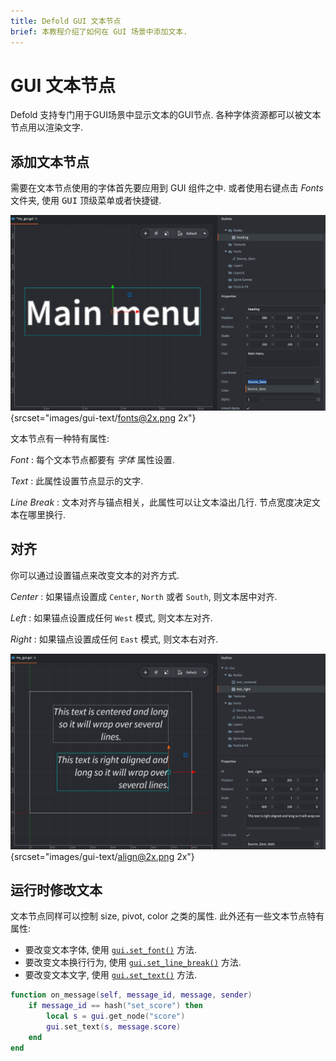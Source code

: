 ```yaml
---
title: Defold GUI 文本节点
brief: 本教程介绍了如何在 GUI 场景中添加文本.
---
```


# GUI 文本节点

Defold 支持专门用于GUI场景中显示文本的GUI节点. 各种字体资源都可以被文本节点用以渲染文字.

## 添加文本节点

需要在文本节点使用的字体首先要应用到 GUI 组件之中. 或者使用右键点击 *Fonts* 文件夹, 使用 <kbd>GUI</kbd> 顶级菜单或者快捷键.

![Fonts](images/gui-text/fonts.png){srcset="images/gui-text/fonts@2x.png 2x"}

文本节点有一种特有属性:

*Font*
: 每个文本节点都要有 *字体* 属性设置.

*Text*
: 此属性设置节点显示的文字.

*Line Break*
: 文本对齐与锚点相关，此属性可以让文本溢出几行. 节点宽度决定文本在哪里换行.

## 对齐

你可以通过设置锚点来改变文本的对齐方式.

*Center*
: 如果锚点设置成 `Center`, `North` 或者 `South`, 则文本居中对齐.

*Left*
: 如果锚点设置成任何 `West` 模式, 则文本左对齐.

*Right*
: 如果锚点设置成任何 `East` 模式, 则文本右对齐.

![文本对齐](images/gui-text/align.png){srcset="images/gui-text/align@2x.png 2x"}

## 运行时修改文本

文本节点同样可以控制 size, pivot, color 之类的属性. 此外还有一些文本节点特有属性:

* 要改变文本字体, 使用 [`gui.set_font()`](/ref/gui/#gui.set_font) 方法.
* 要改变文本换行行为, 使用 [`gui.set_line_break()`](/ref/gui/#gui.set_line_break) 方法.
* 要改变文本文字, 使用 [`gui.set_text()`](/ref/gui/#gui.set_text) 方法.

```lua
function on_message(self, message_id, message, sender)
    if message_id == hash("set_score") then
        local s = gui.get_node("score")
        gui.set_text(s, message.score)
    end
end
```

